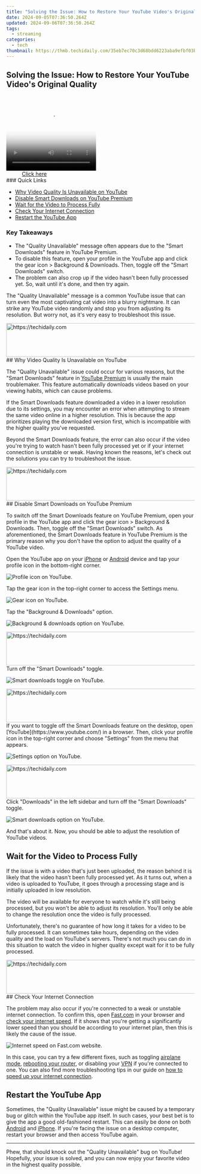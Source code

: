 ```yaml
---
title: "Solving the Issue: How to Restore Your YouTube Video's Original Quality"
date: 2024-09-05T07:36:50.264Z
updated: 2024-09-06T07:36:50.264Z
tags:
  - streaming
categories:
  - tech
thumbnail: https://thmb.techidaily.com/35eb7ec70c3d68bdd6223aba9efbf03bc030e84e65b3cf939f3e4c2fcf3f5d40.jpg
---
```


## Solving the Issue: How to Restore Your YouTube Video's Original Quality

<!-- affiliate ads begin -->
<span id="1304647">
					<video width="240" height="200" style="cursor:pointer"
           poster="//a.impactradius-go.com/display-clicktoplayimage/1304647.png"
           onclick="if(!this.playClicked){this.play();this.setAttribute('controls',true);this.playClicked=true;}">
	   <source src="//a.impactradius-go.com/display-ad/15852-1304647">
	   <img src="//a.impactradius-go.com/display-clicktoplayimage/1304647.png" style="border: none; height: 100%; width: 100%; object-fit: contain">
	</video>
	<div style="width:150px;text-align:center"><a href="javascript:window.open(decodeURIComponent('https%3A%2F%2Fthefitville.pxf.io%2Fc%2F5597632%2F1304647%2F15852'), '_blank');void(0);">Click here</a></div>
</span>
<img height="0" width="0" src="https://imp.pxf.io/i/5597632/1304647/15852" style="position:absolute;visibility:hidden;" border="0" />
<!-- affiliate ads end -->
### Quick Links

* [Why Video Quality Is Unavailable on YouTube](https://buynow-marvelous.techidaily.com/razer-blade-stealth-cu13-insights-and-analysis-pushing-the-boundaries-of-ultralight-laptop-innovation-and-performance/)
* [Disable Smart Downloads on YouTube Premium](https://video-capture.techidaily.com/updated-2024-approved-top-tips-for-archiving-your-discovery-of-live-discord-broadcasts/)
* [Wait for the Video to Process Fully](https://pokemon-go-android.techidaily.com/3-ways-for-android-pokemon-go-spoofing-on-tecno-spark-20-pro-drfone-by-drfone-virtual-android/)
* [Check Your Internet Connection](https://youtube-blog.techidaily.com/down-of-popular-elements-in-youtube-shorts/)
* [Restart the YouTube App](https://sim-unlock.techidaily.com/how-do-i-sim-unlock-my-iphone-8-plus-by-drfone-ios/)

### Key Takeaways

* The "Quality Unavailable" message often appears due to the "Smart Downloads" feature in YouTube Premium.
* To disable this feature, open your profile in the YouTube app and click the gear icon > Background & Downloads. Then, toggle off the "Smart Downloads" switch.
* The problem can also crop up if the video hasn't been fully processed yet. So, wait until it's done, and then try again.

 The "Quality Unavailable" message is a common YouTube issue that can turn even the most captivating cat video into a blurry nightmare. It can strike any YouTube video randomly and stop you from adjusting its resolution. But worry not, as it's very easy to troubleshoot this issue.

<!-- affiliate ads begin -->
<a href="https://aligracehair.sjv.io/c/5597632/2135405/19272" target="_top" id="2135405">
  <img src="//a.impactradius-go.com/display-ad/19272-2135405" border="0" alt="https://techidaily.com" width="728" height="90"/>
</a>
<img height="0" width="0" src="https://aligracehair.sjv.io/i/5597632/2135405/19272" style="position:absolute;visibility:hidden;" border="0" />
<!-- affiliate ads end -->
##  Why Video Quality Is Unavailable on YouTube

 The "Quality Unavailable" issue could occur for various reasons, but the "Smart Downloads" feature in [YouTube Premium](https://extra-approaches.techidaily.com/in-2024-pinnacle-all-in-one-4k-with-touch-display/) is usually the main troublemaker. This feature automatically downloads videos based on your viewing habits, which can cause problems.

 If the Smart Downloads feature downloaded a video in a lower resolution due to its settings, you may encounter an error when attempting to stream the same video online in a higher resolution. This is because the app prioritizes playing the downloaded version first, which is incompatible with the higher quality you've requested.

 Beyond the Smart Downloads feature, the error can also occur if the video you're trying to watch hasn't been fully processed yet or if your internet connection is unstable or weak. Having known the reasons, let's check out the solutions you can try to troubleshoot the issue.

<!-- affiliate ads begin -->
<a href="https://appsumo.8odi.net/c/5597632/2118320/7443" target="_top" id="2118320">
  <img src="//a.impactradius-go.com/display-ad/7443-2118320" border="0" alt="https://techidaily.com" width="728" height="90"/>
</a>
<img height="0" width="0" src="https://appsumo.8odi.net/i/5597632/2118320/7443" style="position:absolute;visibility:hidden;" border="0" />
<!-- affiliate ads end -->
##  Disable Smart Downloads on YouTube Premium

 To switch off the Smart Downloads feature on YouTube Premium, open your profile in the YouTube app and click the gear icon > Background & Downloads. Then, toggle off the "Smart Downloads" switch. As aforementioned, the Smart Downloads feature in YouTube Premium is the primary reason why you don't have the option to adjust the quality of a YouTube video.

 Open the YouTube app on your [iPhone](https://apps.apple.com/us/app/youtube-watch-listen-stream/id544007664) or [Android](https://www.anrdoezrs.net/links/3607085/type/dlg/sid/UUhtgUeUpU2001441/https://play.google.com/store/apps/details?id=com.google.android.youtube&hl=en%5FUS&gl=US) device and tap your profile icon in the bottom-right corner.

![Profile icon on YouTube.](https://static1.howtogeekimages.com/wordpress/wp-content/uploads/2023/12/profile-icon-2.jpg) 

 Tap the gear icon in the top-right corner to access the Settings menu.

![Gear icon on YouTube.](https://static1.howtogeekimages.com/wordpress/wp-content/uploads/2023/12/gear-icon.jpg) 

 Tap the "Background & Downloads" option.

![Background & downloads option on YouTube.](https://static1.howtogeekimages.com/wordpress/wp-content/uploads/2023/12/background-downloads-option.jpg) 

<!-- affiliate ads begin -->
<a href="https://appsumo.8odi.net/c/5597632/2130887/7443" target="_top" id="2130887">
  <img src="//a.impactradius-go.com/display-ad/7443-2130887" border="0" alt="https://techidaily.com" width="728" height="90"/>
</a>
<img height="0" width="0" src="https://appsumo.8odi.net/i/5597632/2130887/7443" style="position:absolute;visibility:hidden;" border="0" />
<!-- affiliate ads end -->
 Turn off the "Smart Downloads" toggle.

![Smart downloads toggle on YouTube.](https://static1.howtogeekimages.com/wordpress/wp-content/uploads/2023/12/smart-downloads-toggle.jpg) 

<!-- affiliate ads begin -->
<a href="https://aligracehair.sjv.io/c/5597632/1972670/19272" target="_top" id="1972670">
  <img src="//a.impactradius-go.com/display-ad/19272-1972670" border="0" alt="https://techidaily.com" width="728" height="90"/>
</a>
<img height="0" width="0" src="https://aligracehair.sjv.io/i/5597632/1972670/19272" style="position:absolute;visibility:hidden;" border="0" />
<!-- affiliate ads end -->
 If you want to toggle off the Smart Downloads feature on the desktop, open [YouTube](https://www.youtube.com/) in a browser. Then, click your profile icon in the top-right corner and choose "Settings" from the menu that appears.

![Settings option on YouTube.](https://static1.howtogeekimages.com/wordpress/wp-content/uploads/2023/12/settings-option-1.jpg) 

<!-- affiliate ads begin -->
<a href="https://review-au.sjv.io/c/5597632/2098702/14409" target="_top" id="2098702">
  <img src="//a.impactradius-go.com/display-ad/14409-2098702" border="0" alt="https://techidaily.com" width="728" height="90"/>
</a>
<img height="0" width="0" src="https://review-au.sjv.io/i/5597632/2098702/14409" style="position:absolute;visibility:hidden;" border="0" />
<!-- affiliate ads end -->
 Click "Downloads" in the left sidebar and turn off the "Smart Downloads" toggle.

![Smart downloads option on YouTube.](https://static1.howtogeekimages.com/wordpress/wp-content/uploads/2023/12/smart-downloads.jpg) 

 And that's about it. Now, you should be able to adjust the resolution of YouTube videos.

##  Wait for the Video to Process Fully

 If the issue is with a video that's just been uploaded, the reason behind it is likely that the video hasn't been fully processed yet. As it turns out, when a video is uploaded to YouTube, it goes through a processing stage and is initially uploaded in low resolution.

 The video will be available for everyone to watch while it's still being processed, but you won't be able to adjust its resolution. You'll only be able to change the resolution once the video is fully processed.

 Unfortunately, there's no guarantee of how long it takes for a video to be fully processed. It can sometimes take hours, depending on the video quality and the load on YouTube's servers. There's not much you can do in this situation to watch the video in higher quality except wait for it to be fully processed.

<!-- affiliate ads begin -->
<a href="https://aligracehair.sjv.io/c/5597632/1938721/19272" target="_top" id="1938721">
  <img src="//a.impactradius-go.com/display-ad/19272-1938721" border="0" alt="https://techidaily.com" width="728" height="90"/>
</a>
<img height="0" width="0" src="https://aligracehair.sjv.io/i/5597632/1938721/19272" style="position:absolute;visibility:hidden;" border="0" />
<!-- affiliate ads end -->
##  Check Your Internet Connection

 The problem may also occur if you're connected to a weak or unstable internet connection. To confirm this, open [Fast.com](https://fast.com/) in your browser and [check your internet speed](https://vp-tips.techidaily.com/in-2024-transcribe-speech-absolutely-gratis/). If it shows that you're getting a significantly lower speed than you should be according to your internet plan, then this is likely the cause of the issue.

![Internet speed on Fast.com website.](https://static1.howtogeekimages.com/wordpress/wp-content/uploads/2023/12/internet-speed.jpg) 

 In this case, you can try a few different fixes, such as toggling [airplane mode](https://audio-shaping.techidaily.com/updated-in-2024-cutting-edge-audio-tools-for-iphone-and-ipad-enthusiasts/), [rebooting your router](https://extra-information.techidaily.com/updated-chuckle-centric-ringtone-websites-guide/), or disabling your [VPN](https://extra-guidance.techidaily.com/2024-approved-masterclass-in-3d-color-grading-with-custom-luts/) if you're connected to one. You can also find more troubleshooting tips in our guide on [how to speed up your internet connection](https://ai-voice-clone.techidaily.com/unveiling-technology-secrets-toms-compreh/).

##  Restart the YouTube App

 Sometimes, the "Quality Unavailable" issue might be caused by a temporary bug or glitch within the YouTube app itself. In such cases, your best bet is to give the app a good old-fashioned restart. This can easily be done on both [Android](https://tech-savvy.techidaily.com/optimizing-productivity-4-strategies-with-chatgpt/) and [iPhone](https://visual-screen-recording.techidaily.com/updated-eastern-echoes-comparable-gaming-experiences-to-tsushinian-worlds-for-2024/). If you're facing the issue on a desktop computer, restart your browser and then access YouTube again.

---

 Phew, that should knock out the "Quality Unavailable" bug on YouTube! Hopefully, your issue is solved, and you can now enjoy your favorite video in the highest quality possible.

<ins class="adsbygoogle"
     style="display:block"
     data-ad-format="autorelaxed"
     data-ad-client="ca-pub-7571918770474297"
     data-ad-slot="1223367746"></ins>



<ins class="adsbygoogle"
     style="display:block"
     data-ad-client="ca-pub-7571918770474297"
     data-ad-slot="8358498916"
     data-ad-format="auto"
     data-full-width-responsive="true"></ins>


